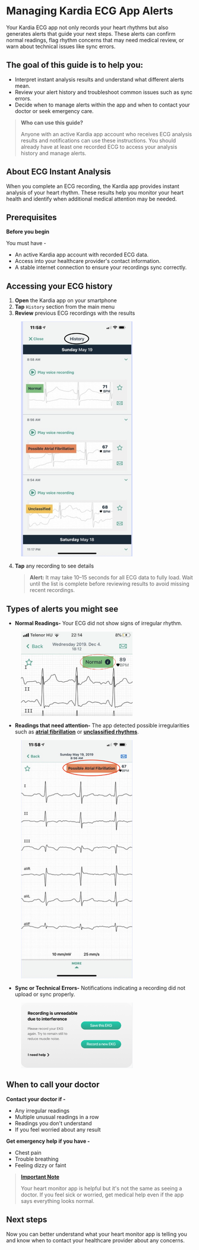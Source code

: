 # Managing Kardia ECG App Alerts 

Your Kardia ECG app not only records your heart rhythms but also generates alerts that guide your next steps. These alerts can confirm normal readings, flag rhythm concerns that may need medical review, or warn about technical issues like sync errors.

## The goal of this guide is to help you:

- Interpret instant analysis results and understand what different alerts mean.
- Review your alert history and troubleshoot common issues such as sync errors.
- Decide when to manage alerts within the app and when to contact your doctor or seek emergency care.

> **Who can use this guide?**
>
> Anyone with an active Kardia app account who receives ECG analysis results and notifications can use these instructions. You should already have at least one recorded ECG to access your analysis history and manage alerts.

## About ECG Instant Analysis

When you complete an ECG recording, the Kardia app provides instant analysis of your heart rhythm. These results help you monitor your heart health and identify when additional medical attention may be needed.

## Prerequisites

**Before you begin**
 
You must have -
  - An active Kardia app account with recorded ECG data.
  - Access into your healthcare provider's contact information.
  - A stable internet connection to ensure your recordings sync correctly.

 ## Accessing your ECG history

1. **Open** the Kardia app on your smartphone
2. **Tap** `History` section from the main menu
3. **Review** previous ECG recordings with the results
<p>
  <img src="./assets/images/screenshots/History.png" 
       alt="History" 
       width="300" 
       style="margin-left: 40px;"/>
</p>

4. **Tap** any recording to see details

      > **Alert:** It may take 10–15 seconds for all ECG data to fully load. Wait until the list is complete before reviewing results to avoid missing recent recordings.

## Types of alerts you might see

- **Normal Readings-** Your ECG did not show signs of irregular rhythm. 

<p>
  <img src="./assets/images/screenshots/normalReading..png" 
       alt="NbnormalReading" 
       width="300" 
       style="margin-left: 40px;"/>
</p>

- **Readings that need attention-** The app detected possible irregularities such as [**atrial fibrillation**](#) or [**unclassified rhythms**](#).

<p>
  <img src="./assets/images/screenshots/abnormalReading.png" 
       alt="AbnormalReading" 
       width="300" 
       style="margin-left: 40px;"/>
</p>

- **Sync or Technical Errors-** Notifications indicating a recording did not upload or sync properly.

<p>
  <img src="./assets/images/screenshots/technicalError.png" 
       alt="TechnicalError" 
       width="300" 
       style="margin-left: 40px;"/>
</p>

## When to call your doctor

**Contact your doctor if -**

  - Any irregular readings
  - Multiple unusual readings in a row
  - Readings you don't understand
  - If you feel worried about any result

**Get emergency help if you have -**

  - Chest pain
  - Trouble breathing
  - Feeling dizzy or faint

> [**Important Note**](#)
>
> Your heart monitor app is helpful but it's not the same as seeing a doctor. If you feel sick or worried, get medical help even if the app says everything looks normal.

## Next steps

Now you can better understand what your heart monitor app is telling you and know when to contact your healthcare provider about any concerns.